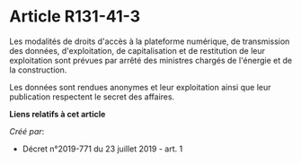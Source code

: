 # Article R131-41-3

Les modalités de droits d'accès à la plateforme numérique, de transmission des données, d'exploitation, de capitalisation et
de restitution de leur exploitation sont prévues par arrêté des ministres chargés de l'énergie et de la construction. 

Les données sont rendues anonymes et leur exploitation ainsi que leur publication respectent le secret des affaires.

**Liens relatifs à cet article**

_Créé par_:

  - Décret n°2019-771 du 23 juillet 2019 - art. 1
